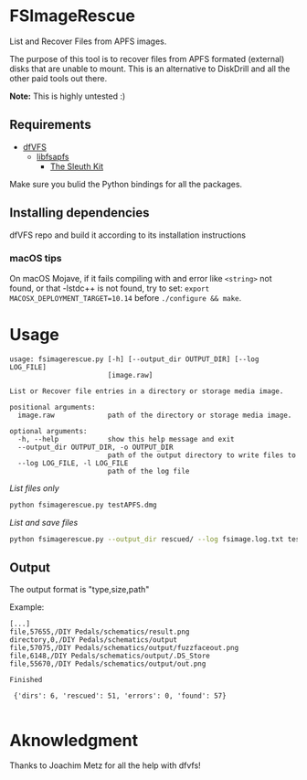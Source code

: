 # FSImageRescue

List and Recover Files from APFS images. 

The purpose of this tool is to recover files from APFS formated (external) disks that are unable to mount.
This is an alternative to DiskDrill and all the other paid tools out there.

**Note:** This is highly untested :)

## Requirements
- [dfVFS](https://github.com/log2timeline/dfvfs/wiki)
   - [libfsapfs](https://github.com/libyal/libfsapfs)
      - [The Sleuth Kit](https://github.com/sleuthkit/sleuthkit/)

Make sure you bulid the Python bindings for all the packages.

## Installing dependencies
dfVFS repo and build it according to its installation instructions

### macOS tips

On macOS Mojave, if it fails compiling with and error like `<string>` not found, or that -lstdc++ is not found,
try to set: `export MACOSX_DEPLOYMENT_TARGET=10.14` before `./configure && make`.

# Usage
```
usage: fsimagerescue.py [-h] [--output_dir OUTPUT_DIR] [--log LOG_FILE]
                        [image.raw]

List or Recover file entries in a directory or storage media image.

positional arguments:
  image.raw             path of the directory or storage media image.

optional arguments:
  -h, --help            show this help message and exit
  --output_dir OUTPUT_DIR, -o OUTPUT_DIR
                        path of the output directory to write files to
  --log LOG_FILE, -l LOG_FILE
                        path of the log file
```

*List files only*
```bash
python fsimagerescue.py testAPFS.dmg
```

*List and save files*
```bash
python fsimagerescue.py --output_dir rescued/ --log fsimage.log.txt testAPFS.dmg
```


## Output

The output format is "type,size,path"

Example:
```
[...]
file,57655,/DIY Pedals/schematics/result.png
directory,0,/DIY Pedals/schematics/output
file,57075,/DIY Pedals/schematics/output/fuzzfaceout.png
file,6148,/DIY Pedals/schematics/output/.DS_Store
file,55670,/DIY Pedals/schematics/output/out.png

Finished

 {'dirs': 6, 'rescued': 51, 'errors': 0, 'found': 57}


```


# Aknowledgment
Thanks to Joachim Metz for all the help with dfvfs!
